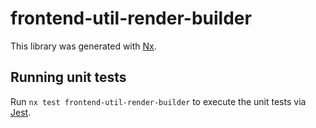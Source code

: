 # frontend-util-render-builder

This library was generated with [Nx](https://nx.dev).

## Running unit tests

Run `nx test frontend-util-render-builder` to execute the unit tests via [Jest](https://jestjs.io).
